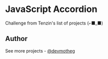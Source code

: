 # JavaScript Accordion

Challenge from Tenzin's list of projects (⌐■_■)

## Author

See more projects - [@devmotheg](https://github.com/devmotheg?tab=repositories)
